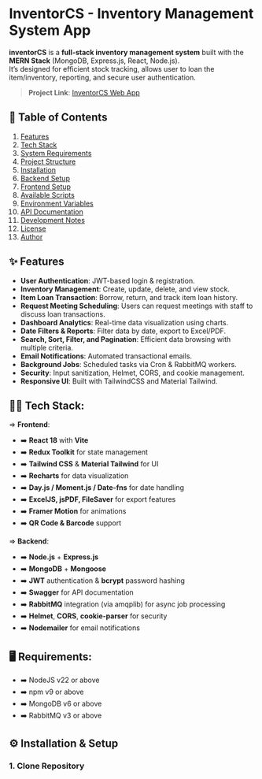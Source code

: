 # InventorCS - Inventory Management System App

**inventorCS** is a **full-stack inventory management system** built with the **MERN Stack** (MongoDB, Express.js, React, Node.js).  
It’s designed for efficient stock tracking, allows user to loan the item/inventory, reporting, and secure user authentication.

> **Project Link**: [InventorCS Web App](https://inventorcs.csbihub.id/)


## 📑 Table of Contents
1. [Features](#-features)
2. [Tech Stack](#-tech-stack)
3. [System Requirements](#-system-requirements)
4. [Project Structure](#-project-structure)
5. [Installation](#-installation)
6. [Backend Setup](#-backend-setup)
7. [Frontend Setup](#-frontend-setup)
8. [Available Scripts](#-available-scripts)
9. [Environment Variables](#-environment-variables)
10. [API Documentation](#-api-documentation)
11. [Development Notes](#-development-notes)
12. [License](#-license)
13. [Author](#-author)

## ✨ Features
- **User Authentication**: JWT-based login & registration.
- **Inventory Management**: Create, update, delete, and view stock.
- **Item Loan Transaction**: Borrow, return, and track item loan history.
- **Request Meeting Scheduling**: Users can request meetings with staff to discuss loan transactions.
- **Dashboard Analytics**: Real-time data visualization using charts.
- **Date Filters & Reports**: Filter data by date, export to Excel/PDF.
- **Search, Sort, Filter, and Pagination**: Efficient data browsing with multiple criteria. 
- **Email Notifications**: Automated transactional emails.
- **Background Jobs**: Scheduled tasks via Cron & RabbitMQ workers.
- **Security**: Input sanitization, Helmet, CORS, and cookie management.
- **Responsive UI**: Built with TailwindCSS and Material Tailwind.

## 🧑‍💻 Tech Stack:
=> **Frontend**:
- ➡️ **React 18** with **Vite**
- ➡️ **Redux Toolkit** for state management
- ➡️ **Tailwind CSS** & **Material Tailwind** for UI
- ➡️ **Recharts** for data visualization
- ➡️ **Day.js / Moment.js / Date-fns** for date handling
- ➡️ **ExcelJS, jsPDF, FileSaver** for export features
- ➡️ **Framer Motion** for animations
- ➡️ **QR Code & Barcode** support

=> **Backend**:
- ➡️ **Node.js** + **Express.js**
- ➡️ **MongoDB** + **Mongoose**
- ➡️ **JWT** authentication & **bcrypt** password hashing
- ➡️ **Swagger** for API documentation
- ➡️ **RabbitMQ** integration (via amqplib) for async job processing
- ➡️ **Helmet**, **CORS**, **cookie-parser** for security
- ➡️ **Nodemailer** for email notifications

## 🖥️ Requirements:
- ➡️ NodeJS v22 or above
- ➡️ npm v9 or above
- ➡️ MongoDB v6 or above
- ➡️ RabbitMQ v3 or above

## ⚙️ Installation & Setup
### **1. Clone Repository**




